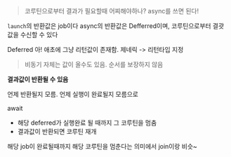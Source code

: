 
> 코루틴으로부터 결과가 필요할때 어찌해야하나? async를 쓰면 된다!

`launch`의 반환값은 job이다
async의 반환값은 Defferred이며, 코루틴으로부터 결괏값을 수신할 수 있다

Deferred<T>
아! 애초에 그냥 리턴값이 존재함. 제네릭 -> 리턴타입 지정

> 비동기 자체는 값이 올수도 있음.
> 순서를 보장하지 않음


**결과값이 반환될 수 있음**

언제 반환될지 모름. 언제 실행이 완료될지 모름으로

await
- 해당 deferred가 실행완료 될 때까지 그 코루틴을 멈춤
- 결과값이 반환되면 코루틴 재개

해당 job이 완료될때까지 해당 코루틴을 멈춘다는 의미에서 join이랑 비슷~

